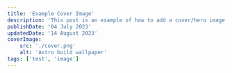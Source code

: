 ```yaml
---
title: 'Example Cover Image'
description: 'This post is an example of how to add a cover/hero image'
publishDate: '04 July 2023'
updatedDate: '14 August 2023'
coverImage:
    src: './cover.png'
    alt: 'Astro build wallpaper'
tags: ['test', 'image']
---
```


